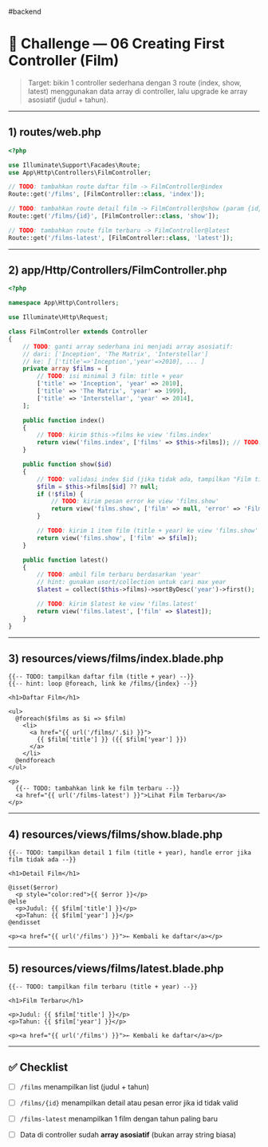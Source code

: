 #backend
# 🎯 Challenge — 06 Creating First Controller (Film)

> Target: bikin 1 controller sederhana dengan 3 route (index, show, latest) menggunakan data array di controller, lalu upgrade ke array asosiatif (judul + tahun).  

---

## 1) routes/web.php
```php
<?php

use Illuminate\Support\Facades\Route;
use App\Http\Controllers\FilmController;

// TODO: tambahkan route daftar film -> FilmController@index
Route::get('/films', [FilmController::class, 'index']);

// TODO: tambahkan route detail film -> FilmController@show (param {id})
Route::get('/films/{id}', [FilmController::class, 'show']);

// TODO: tambahkan route film terbaru -> FilmController@latest
Route::get('/films-latest', [FilmController::class, 'latest']);
```

---

## 2) app/Http/Controllers/FilmController.php
```php
<?php

namespace App\Http\Controllers;

use Illuminate\Http\Request;

class FilmController extends Controller
{
    // TODO: ganti array sederhana ini menjadi array asosiatif:
    // dari: ['Inception', 'The Matrix', 'Interstellar']
    // ke: [ ['title'=>'Inception','year'=>2010], ... ]
    private array $films = [
        // TODO: isi minimal 3 film: title + year
        ['title' => 'Inception', 'year' => 2010],
        ['title' => 'The Matrix', 'year' => 1999],
        ['title' => 'Interstellar', 'year' => 2014],
    ];

    public function index()
    {
        // TODO: kirim $this->films ke view 'films.index'
        return view('films.index', ['films' => $this->films]); // TODO: cek
    }

    public function show($id)
    {
        // TODO: validasi index $id (jika tidak ada, tampilkan "Film tidak ditemukan")
        $film = $this->films[$id] ?? null;
        if (!$film) {
            // TODO: kirim pesan error ke view 'films.show'
            return view('films.show', ['film' => null, 'error' => 'Film tidak ditemukan']);
        }

        // TODO: kirim 1 item film (title + year) ke view 'films.show'
        return view('films.show', ['film' => $film]);
    }

    public function latest()
    {
        // TODO: ambil film terbaru berdasarkan 'year'
        // hint: gunakan usort/collection untuk cari max year
        $latest = collect($this->films)->sortByDesc('year')->first();

        // TODO: kirim $latest ke view 'films.latest'
        return view('films.latest', ['film' => $latest]);
    }
}
```

---

## 3) resources/views/films/index.blade.php
```blade
{{-- TODO: tampilkan daftar film (title + year) --}}
{{-- hint: loop @foreach, link ke /films/{index} --}}

<h1>Daftar Film</h1>

<ul>
  @foreach($films as $i => $film)
    <li>
      <a href="{{ url('/films/'.$i) }}">
        {{ $film['title'] }} ({{ $film['year'] }})
      </a>
    </li>
  @endforeach
</ul>

<p>
  {{-- TODO: tambahkan link ke film terbaru --}}
  <a href="{{ url('/films-latest') }}">Lihat Film Terbaru</a>
</p>
```

---

## 4) resources/views/films/show.blade.php
```blade
{{-- TODO: tampilkan detail 1 film (title + year), handle error jika film tidak ada --}}

<h1>Detail Film</h1>

@isset($error)
  <p style="color:red">{{ $error }}</p>
@else
  <p>Judul: {{ $film['title'] }}</p>
  <p>Tahun: {{ $film['year'] }}</p>
@endisset

<p><a href="{{ url('/films') }}">← Kembali ke daftar</a></p>
```

---

## 5) resources/views/films/latest.blade.php
```blade
{{-- TODO: tampilkan film terbaru (title + year) --}}

<h1>Film Terbaru</h1>

<p>Judul: {{ $film['title'] }}</p>
<p>Tahun: {{ $film['year'] }}</p>

<p><a href="{{ url('/films') }}">← Kembali ke daftar</a></p>
```

---

## ✅ Checklist
- [ ] `/films` menampilkan list (judul + tahun)  
- [ ] `/films/{id}` menampilkan detail atau pesan error jika id tidak valid  
- [ ] `/films-latest` menampilkan 1 film dengan tahun paling baru  
- [ ] Data di controller sudah **array asosiatif** (bukan array string biasa)

